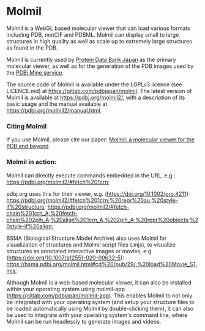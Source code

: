# Molmil

Molmil is a WebGL based molecular viewer that can load various formats including PDB, mmCIF and PDBML. Molmil can display small to large structures in high quality as well as scale up to extremely large structures as found in the PDB.

Molmil is currently used by <a href="https://pdbj.org">Protein Data Bank Japan</a> as the primary molecular viewer, as well as for the generation of the PDB images used by the <a href="https://pdbj.org/search/pdb?query=*">PDBj Mine service</a>.

The source code of Molmil is available under the LGPLv3 licence (see LICENCE.md) at https://gitlab.com/pdbjapan/molmil.
The latest version of Molmil is available at https://pdbj.org/molmil2/, with a description of its basic usage and the manual available at https://pdbj.org/molmil2/manual.html.

### Citing Molmil

If you use Molmil, please cite our paper:
<a href="https://jcheminf.springeropen.com/articles/10.1186/s13321-016-0155-1">Molmil: a molecular viewer for the PDB and beyond</a>

### Molmil in action:

Molmil can directly execute commands embedded in the URL, e.g.:
https://pdbj.org/molmil2/#fetch%201crn;

pdbj.org uses this for their viewer, e.g. (https://doi.org/10.1002/pro.4211):
https://pdbj.org/molmil2/#fetch%201crn;%20repr%20au;%20style-if%20structure;
https://pdbj.org/molmil2/#fetch-chain%201crn_A;%20fetch-chain%202plh_A;%20align%201crn_A,%202plh_A;%20repr%20objects;%20style-if%20align;

BSMA (Biological Structure Model Archive) also uses Molmil for visualization of structures and Molmil script files (.mjs), to visualize structures as annotated interactive images or movies, e.g. (https://doi.org/10.1007/s12551-020-00632-5):
https://bsma.pdbj.org/molmil.html#cd%20/pub/29/;%20load%20Movie_S1.mjs;

Although Molmil is a web-based molecular viewer, it can also be installed within your operating system using molmil-app (https://gitlab.com/pdbjapan/molmil-app).
This enables Molmil to not only be integrated with your operating system (and setup your structure files to be loaded automatically using Molmil by double-clicking them), it can also be used to integrate with your operating system's command line, where Molmil can be run headlessly to generate images and videos.
